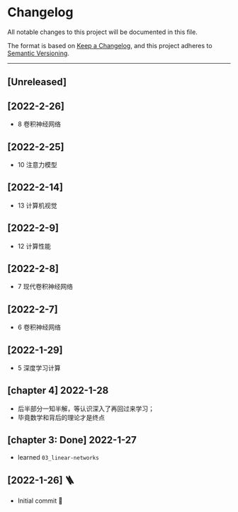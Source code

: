 # Changelog

All notable changes to this project will be documented in this file.

The format is based on [Keep a Changelog](https://keepachangelog.com/en/1.0.0/),
and this project adheres to [Semantic Versioning](https://semver.org/spec/v2.0.0.html).
****

## [Unreleased]

## [2022-2-26]

- 8 卷积神经网络

## [2022-2-25]

- 10 注意力模型

## [2022-2-14]

- 13 计算机视觉

## [2022-2-9]

- 12 计算性能

## [2022-2-8]

- 7 现代卷积神经网络

## [2022-2-7]

- 6 卷积神经网络

## [2022-1-29]

- 5 深度学习计算

## [chapter 4] 2022-1-28

- 后半部分一知半解，等认识深入了再回过来学习；
- 毕竟数学和背后的理论才是终点

## [chapter 3: Done] 2022-1-27

- learned `03_linear-networks`

## [2022-1-26] 🪜

- Initial commit 🎊
